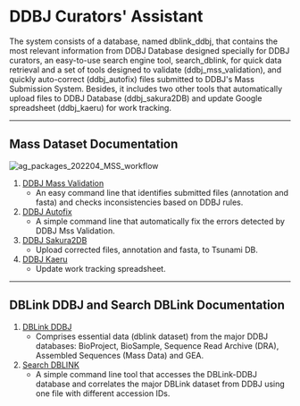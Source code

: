 # DDBJ Curators' Assistant

The system consists of a database, named dblink_ddbj, that contains the most relevant information from DDBJ Database designed specially for DDBJ curators, an easy-to-use search engine tool, search_dblink, for quick data retrieval and a set of tools designed to validate (ddbj_mss_validation), and quickly auto-correct (ddbj_autofix) files submitted to DDBJ's Mass Submission System. Besides, it includes two other tools that automatically upload files to DDBJ Database (ddbj_sakura2DB) and update Google spreadsheet (ddbj_kaeru) for work tracking.  

---
## Mass Dataset Documentation

![ag_packages_202204_MSS_workflow](https://github.com/ddbj/ddbj_curator_assistant/assets/85154564/afb41b5b-da4e-4cf0-9ceb-bca6d9058b91)

1. [DDBJ Mass Validation](https://github.com/ddbj/ddbj_curator_assistant/tree/main/ddbj_mss_validation)
   - An easy command line that identifies submitted files (annotation and fasta) and checks inconsistencies based on DDBJ rules. 
2. [DDBJ Autofix](https://github.com/ddbj/ddbj_curator_assistant/tree/main/ddbj_autofix)
   - A simple command line that automatically fix the errors detected by DDBJ Mss Validation.
3. [DDBJ Sakura2DB](https://github.com/ddbj/ddbj_curator_assistant/ddbj_sakura2DB) 
     - Upload corrected files, annotation and fasta, to Tsunami DB.
4. [DDBJ Kaeru](https://github.com/ddbj/ddbj_curator_assistant/tree/main/ddbj_kaeru)
     - Update work tracking spreadsheet.
---
## DBLink DDBJ and Search DBLink Documentation

1. [DBLink DDBJ](https://github.com/ddbj/ddbj_curator_assistant/tree/main/dblink_ddbj)
   - Comprises essential data (dblink dataset) from the major DDBJ databases: BioProject, BioSample, Sequence Read Archive (DRA), Assembled Sequences (Mass Data) and GEA.
2. [Search DBLINK](https://github.com/ddbj/ddbj_curator_assistant/tree/main/search_dblink)
   - A simple command line tool that accesses the DBLink-DDBJ database and correlates the major DBLink dataset from DDBJ using one file with different accession IDs.

